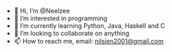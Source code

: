 - 👋 Hi, I’m @Neelzee
- 👀 I’m interested in programming
- 🌱 I’m currently learning Python, Java, Haskell and C
- 💞️ I’m looking to collaborate on anything
- 📫 How to reach me, email: nilsien2001@gmail.com

<!---
Neelzee/Neelzee is a ✨ special ✨ repository because its `README.md` (this file) appears on your GitHub profile.
You can click the Preview link to take a look at your changes.
--->
